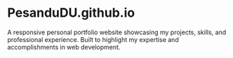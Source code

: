 # PesanduDU.github.io
A responsive personal portfolio website showcasing my projects, skills, and professional experience. Built to highlight my expertise and accomplishments in web development.
